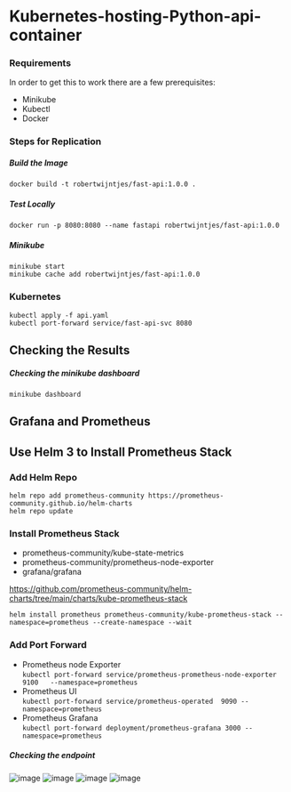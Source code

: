 # Kubernetes-hosting-Python-api-container

### Requirements
In order to get this to work there are a few prerequisites:
* Minikube
* Kubectl
* Docker

### Steps for Replication
##### Build the Image
```
docker build -t robertwijntjes/fast-api:1.0.0 .
```
##### Test Locally
```
docker run -p 8080:8080 --name fastapi robertwijntjes/fast-api:1.0.0
```
##### Minikube
```
minikube start 
minikube cache add robertwijntjes/fast-api:1.0.0
```

### Kubernetes
```
kubectl apply -f api.yaml
kubectl port-forward service/fast-api-svc 8080
```

## Checking the Results
##### Checking the minikube dashboard
```
minikube dashboard
```

## Grafana and Prometheus
## Use Helm 3 to Install Prometheus Stack
### Add Helm Repo 
```
helm repo add prometheus-community https://prometheus-community.github.io/helm-charts
helm repo update
```
### Install Prometheus Stack
- prometheus-community/kube-state-metrics
- prometheus-community/prometheus-node-exporter
- grafana/grafana
  
https://github.com/prometheus-community/helm-charts/tree/main/charts/kube-prometheus-stack

```
helm install prometheus prometheus-community/kube-prometheus-stack --namespace=prometheus --create-namespace --wait
```

### Add Port Forward
- Prometheus node Exporter      
`kubectl port-forward service/prometheus-prometheus-node-exporter 9100   --namespace=prometheus`        
- Prometheus UI    
`kubectl port-forward service/prometheus-operated  9090 --namespace=prometheus`  
- Prometheus Grafana   
`kubectl port-forward deployment/prometheus-grafana 3000 --namespace=prometheus`


##### Checking the endpoint
![image](https://user-images.githubusercontent.com/15350162/156442467-13c449f7-f37a-43a5-be12-98c840522358.png)
![image](https://user-images.githubusercontent.com/15350162/156640290-6fe9dbd5-1db5-46ea-bf5f-796c783ad4c9.png)
![image](https://user-images.githubusercontent.com/15350162/156640365-53b539b8-af03-49bc-bfc5-ecddf03e4b4d.png)
![image](https://user-images.githubusercontent.com/15350162/156640391-6791e566-db67-4a90-a164-cda7a40b1a1d.png)


